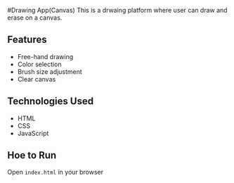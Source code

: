 #Drawing App(Canvas)
This is a drwaing platform where user can draw and erase on a canvas.

## Features
 - Free-hand drawing
 - Color selection
 - Brush size adjustment
 - Clear canvas

## Technologies Used
 - HTML
 - CSS
 - JavaScript

## Hoe to Run
Open `index.html` in your browser
